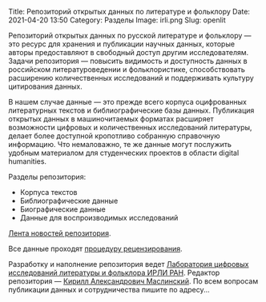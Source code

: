 Title: Репозиторий открытых данных по литературе и фольклору
Date: 2021-04-20 13:50
Category: Разделы
Image: irli.png
Slug: openlit

Репозиторий открытых данных по русской литературе и фольклору — это
ресурс для хранения и публикации научных данных, которые авторы
предоставляют в свободный доступ другим исследователям. 
Задачи репозитория — повысить видимость и доступность данных в
российском литературоведении и фольклористике, способствовать
расширению количественных исследований и поддерживать культуру
цитирования данных. 

В нашем случае данные — это прежде всего корпуса оцифрованных
литературных текстов и библиографические базы данных.  Публикация
открытых данных в машиночитаемых форматах расширяет возможности
цифровых и количественных исследований литературы, делает более
доступной кропотливо собранную справочную информацию. Что немаловажно,
те же данные могут послужить удобным материалом для студенческих
проектов в области digital humanities.

Разделы репозитория: 

  * Корпуса текстов
  * Библиографические данные
  * Биографические данные
  * Данные для воспроизводимых исследований

[Лента новостей репозитория](https://daatverse.pushdom.ru/site). 

Все данные проходят [процедуру рецензирования](pages/data-review).

Разработку и наполнение репозитория ведет
[Лаборатория цифровых исследований литературы и фольклора ИРЛИ
РАН](http://pushkinskijdom.ru/nauchnye-otdely/laboratoriya-tsifrovyh-issledovanij-literatury-i-folklora/).
Редактор репозитория — [Кирилл Александрович
Маслинский](http://pushkinskijdom.ru/nauchnye-otdely/laboratoriya-tsifrovyh-issledovanij-literatury-i-folklora/kirill-aleksandrovich-maslinskij/). По
всем вопросам публикации данных и сотрудничества пишите по адресу... 

